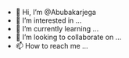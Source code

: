 - 👋 Hi, I’m @Abubakarjega
- 👀 I’m interested in ...
- 🌱 I’m currently learning ...
- 💞️ I’m looking to collaborate on ...
- 📫 How to reach me ...

<!---
Abubakarjega/Abubakarjega is a ✨ special ✨ repository because its `README.md` (this file) appears on your GitHub profile.
You can click the Preview link to take a look at your changes.
--->
